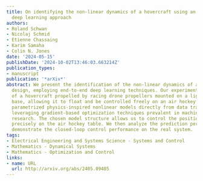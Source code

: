 ```yaml
---
title: On identifying the non-linear dynamics of a hovercraft using an end-to-end
  deep learning approach
authors:
- Roland Schwan
- Nicolaj Schmid
- Etienne Chassaing
- Karim Samaha
- Colin N. Jones
date: '2024-05-15'
publishDate: '2024-10-02T13:46:03.663214Z'
publication_types:
- manuscript
publication: '*arXiv*'
abstract: We present the identification of the non-linear dynamics of a novel hovercraft
  design, employing end-to-end deep learning techniques. Our experimental setup consists
  of a hovercraft propelled by racing drone propellers mounted on a lightweight foam
  base, allowing it to float and be controlled freely on an air hockey table. We learn
  parametrized physics-inspired nonlinear models directly from data trajectories,
  leveraging gradient-based optimization techniques prevalent in machine learning
  research. The chosen model structure allows us to control the position of the hovercraft
  precisely on the air hockey table. We then analyze the prediction performance and
  demonstrate the closed-loop control performance on the real system.
tags:
- Electrical Engineering and Systems Science - Systems and Control
- Mathematics - Dynamical Systems
- Mathematics - Optimization and Control
links:
- name: URL
  url: http://arxiv.org/abs/2405.09405
---
```

